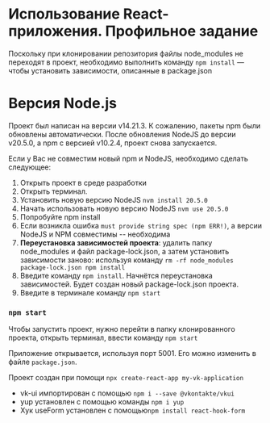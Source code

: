 # Использование React-приложения. Профильное задание

Поскольку при клонировании репозитория файлы node_modules не переходят в проект, 
необходимо выполнить команду `npm install` — чтобы установить зависимости, описанные в package.json

# Версия Node.js 
Проект был написан на версии v14.21.3. К сожалению, пакеты npm были обновлены автоматически. После обновления NodeJS до версии v20.5.0,
а npm с версией v10.2.4, проект снова запускается. 

Если у Вас не совместим новый npm и NodeJS, необходимо сделать следующее:
1. Открыть проект в среде разработки
2. Открыть терминал. 
3. Установить новую версию NodeJS `nvm install 20.5.0`
4. Начать использовать новую версию NodeJS `nvm use 20.5.0`
5. Попробуйте npm install
6. Если возникла ошибка `must provide string spec (npm ERR!)`, а версии NodeJS и NPM совместимы -- необходима
7. **Переустановка зависимостей проекта**: удалить папку node_modules и файл package-lock.json, а затем установить зависимости заново:
   используя команду `rm -rf node_modules package-lock.json npm install`
8. Введите команду `npm install`. Начнётся переустановка зависимостей. Будет создан новый package-lock.json проекта.
9. Введите в терминале команду `npm start`




### `npm start`
Чтобы запустить проект, нужно перейти в папку клонированного проекта, открыть терминал, ввести команду `npm start`

Приложение открывается, используя порт 5001. Его можно изменить в файле `package.json`.

Проект создан при помощи `npx create-react-app my-vk-application`
- vk-ui импортирован с помощью `npm i --save @vkontakte/vkui`
- yup установлен с помощью команды `npm i yup`
- Хук useForm установлен с помощью`npm install react-hook-form`
